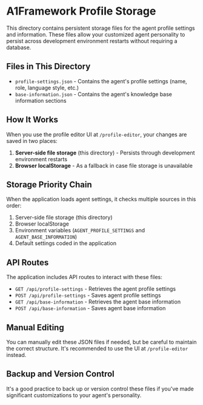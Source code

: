 # A1Framework Profile Storage

This directory contains persistent storage files for the agent profile settings and information. These files allow your customized agent personality to persist across development environment restarts without requiring a database.

## Files in This Directory

- `profile-settings.json` - Contains the agent's profile settings (name, role, language style, etc.)
- `base-information.json` - Contains the agent's knowledge base information sections

## How It Works

When you use the profile editor UI at `/profile-editor`, your changes are saved in two places:

1. **Server-side file storage** (this directory) - Persists through development environment restarts
2. **Browser localStorage** - As a fallback in case file storage is unavailable

## Storage Priority Chain

When the application loads agent settings, it checks multiple sources in this order:

1. Server-side file storage (this directory)
2. Browser localStorage
3. Environment variables (`AGENT_PROFILE_SETTINGS` and `AGENT_BASE_INFORMATION`)
4. Default settings coded in the application

## API Routes

The application includes API routes to interact with these files:

- `GET /api/profile-settings` - Retrieves the agent profile settings
- `POST /api/profile-settings` - Saves agent profile settings
- `GET /api/base-information` - Retrieves the agent base information
- `POST /api/base-information` - Saves agent base information

## Manual Editing

You can manually edit these JSON files if needed, but be careful to maintain the correct structure. It's recommended to use the UI at `/profile-editor` instead.

## Backup and Version Control

It's a good practice to back up or version control these files if you've made significant customizations to your agent's personality.

